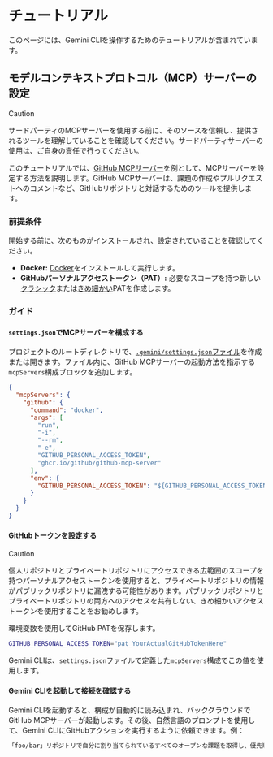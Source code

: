 # チュートリアル

このページには、Gemini CLIを操作するためのチュートリアルが含まれています。

## モデルコンテキストプロトコル（MCP）サーバーの設定

> [!CAUTION]
> サードパーティのMCPサーバーを使用する前に、そのソースを信頼し、提供されるツールを理解していることを確認してください。サードパーティサーバーの使用は、ご自身の責任で行ってください。

このチュートリアルでは、[GitHub MCPサーバー](https://github.com/github/github-mcp-server)を例として、MCPサーバーを設定する方法を説明します。GitHub MCPサーバーは、課題の作成やプルリクエストへのコメントなど、GitHubリポジトリと対話するためのツールを提供します。

### 前提条件

開始する前に、次のものがインストールされ、設定されていることを確認してください。

- **Docker:** [Docker]をインストールして実行します。
- **GitHubパーソナルアクセストークン（PAT）:** 必要なスコープを持つ新しい[クラシック]または[きめ細かい]PATを作成します。

[Docker]: https://www.docker.com/
[クラシック]: https://github.com/settings/tokens/new
[きめ細かい]: https://github.com/settings/personal-access-tokens/new

### ガイド

#### `settings.json`でMCPサーバーを構成する

プロジェクトのルートディレクトリで、[`.gemini/settings.json`ファイル](./configuration.md)を作成または開きます。ファイル内に、GitHub MCPサーバーの起動方法を指示する`mcpServers`構成ブロックを追加します。

```json
{
  "mcpServers": {
    "github": {
      "command": "docker",
      "args": [
        "run",
        "-i",
        "--rm",
        "-e",
        "GITHUB_PERSONAL_ACCESS_TOKEN",
        "ghcr.io/github/github-mcp-server"
      ],
      "env": {
        "GITHUB_PERSONAL_ACCESS_TOKEN": "${GITHUB_PERSONAL_ACCESS_TOKEN}"
      }
    }
  }
}
```

#### GitHubトークンを設定する

> [!CAUTION]
> 個人リポジトリとプライベートリポジトリにアクセスできる広範囲のスコープを持つパーソナルアクセストークンを使用すると、プライベートリポジトリの情報がパブリックリポジトリに漏洩する可能性があります。パブリックリポジトリとプライベートリポジトリの両方へのアクセスを共有しない、きめ細かいアクセストークンを使用することをお勧めします。

環境変数を使用してGitHub PATを保存します。

```bash
GITHUB_PERSONAL_ACCESS_TOKEN="pat_YourActualGitHubTokenHere"
```

Gemini CLIは、`settings.json`ファイルで定義した`mcpServers`構成でこの値を使用します。

#### Gemini CLIを起動して接続を確認する

Gemini CLIを起動すると、構成が自動的に読み込まれ、バックグラウンドでGitHub MCPサーバーが起動します。その後、自然言語のプロンプトを使用して、Gemini CLIにGitHubアクションを実行するように依頼できます。例：

```bash
「foo/bar」リポジトリで自分に割り当てられているすべてのオープンな課題を取得し、優先順位を付けてください
``` 